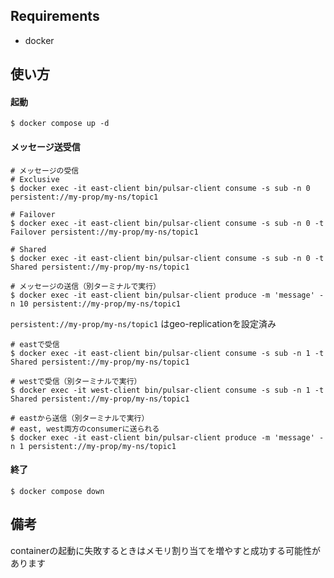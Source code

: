 ## Requirements
- docker

## 使い方
#### 起動
```
$ docker compose up -d
```

#### メッセージ送受信
```
# メッセージの受信
# Exclusive
$ docker exec -it east-client bin/pulsar-client consume -s sub -n 0 persistent://my-prop/my-ns/topic1

# Failover
$ docker exec -it east-client bin/pulsar-client consume -s sub -n 0 -t Failover persistent://my-prop/my-ns/topic1

# Shared
$ docker exec -it east-client bin/pulsar-client consume -s sub -n 0 -t Shared persistent://my-prop/my-ns/topic1

# メッセージの送信（別ターミナルで実行）
$ docker exec -it east-client bin/pulsar-client produce -m 'message' -n 10 persistent://my-prop/my-ns/topic1
```

`persistent://my-prop/my-ns/topic1` はgeo-replicationを設定済み
```
# eastで受信
$ docker exec -it east-client bin/pulsar-client consume -s sub -n 1 -t Shared persistent://my-prop/my-ns/topic1

# westで受信（別ターミナルで実行）
$ docker exec -it west-client bin/pulsar-client consume -s sub -n 1 -t Shared persistent://my-prop/my-ns/topic1

# eastから送信（別ターミナルで実行）
# east, west両方のconsumerに送られる
$ docker exec -it east-client bin/pulsar-client produce -m 'message' -n 1 persistent://my-prop/my-ns/topic1
```

#### 終了
```
$ docker compose down
```

## 備考
containerの起動に失敗するときはメモリ割り当てを増やすと成功する可能性があります
